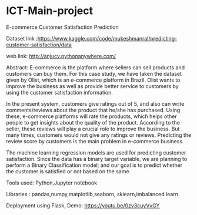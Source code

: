 # ICT-Main-project
E-commerce Customer Satisfaction Prediction

Dataset link :https://www.kaggle.com/code/mukeshmanral/predicting-customer-satisfaction/data

web link: http://anjucv.pythonanywhere.com/


Abstract:
E-commerce is the platform where sellers can sell products and customers can buy them. For this case study, we have taken the dataset given by Olist, which is an e-commerce platform in Brazil. Olist wants to improve the business as well as provide better service to customers by using the customer satisfaction information.

In the present system, customers give ratings out of 5, and also can write comments/reviews about the product that he/she has purchased. Using these, e-commerce platforms will rate the products, which helps other people to get insights about the quality of the product. According to the seller, these reviews will play a crucial role to improve the business. But many times, customers would not give any ratings or reviews. Predicting the review score by customers is the main problem in e-commerce business.

The machine learning regression models are used for predicting customer satisfaction. Since the data has a binary target variable, we are planning to perform a Binary Classification model; and our goal is to predict whether the customer is satisfied or not based on the same.


Tools used: Python,Jupyter notebook

Libraries : pandas,numpy,matplotlib,seaborn, sklearn,imbalanced learn

Deployment using Flask, Demo: https://youtu.be/0zv3cuyVvGY
